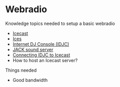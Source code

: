 # Webradio

Knowledge topics needed to setup a basic webradio

- [Icecast](http://www.icecast.org/)
- [Ices](http://icecast.org/ices/)
- [Internet DJ Console (IDJC)](http://idjc.sourceforge.net/)
- [JACK sound server](http://jackaudio.org/)
- [Connecting IDJC to Icecast](http://idjc.sourceforge.net/tutorials_icecast.html)
- How to host an Icecast server?

Things needed
- Good bandwidth